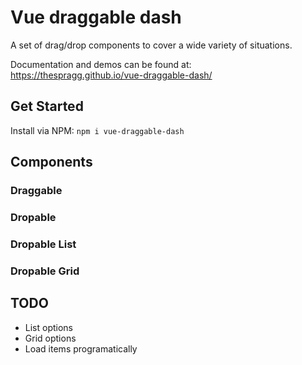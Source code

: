 # Vue draggable dash

A set of drag/drop components to cover a wide variety of situations.

Documentation and demos can be found at: https://thespragg.github.io/vue-draggable-dash/

## Get Started

Install via NPM:
`npm i vue-draggable-dash`

## Components
### Draggable
### Dropable
### Dropable List
### Dropable Grid

## TODO

- List options
- Grid options
- Load items programatically
